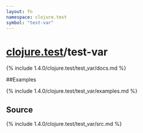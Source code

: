 ```yaml
---
layout: fn
namespace: clojure.test
symbol: "test-var"
---
```


# [clojure.test](../)/test-var

{% include 1.4.0/clojure.test/test_var/docs.md %}

##Examples

{% include 1.4.0/clojure.test/test_var/examples.md %}
## Source
{% include 1.4.0/clojure.test/test_var/src.md %}


